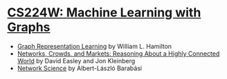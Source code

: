# [CS224W: Machine Learning with Graphs](http://web.stanford.edu/class/cs224w/)

- [Graph Representation Learning](https://www.cs.mcgill.ca/~wlh/grl_book/) by William L. Hamilton
- [Networks, Crowds, and Markets: Reasoning About a Highly Connected World](http://www.cs.cornell.edu/home/kleinber/networks-book/) by David Easley and Jon Kleinberg
- [Network Science](http://networksciencebook.com/) by Albert-László Barabási
